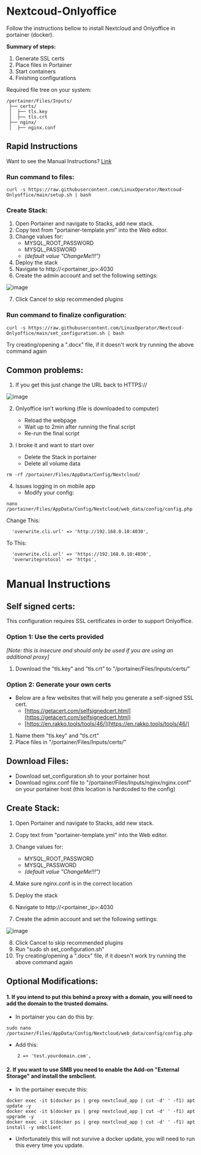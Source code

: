 # Nextcoud-Onlyoffice

Follow the instructions bellow to install Nextcloud and Onlyoffice in portainer (docker).

**Summary of steps:**
1. Generate SSL certs
2. Place files in Portainer
3. Start containers
4. Finishing configurations


Required file tree on your system:
```
/portainer/Files/Inputs/
 ├── certs/
 │  ├── tls.key
 │  ├── tls.crt
 ├── nginx/
 │  ├── nginx.conf
 ```

## Rapid Instructions

Want to see the Manual Instructions? [Link](https://github.com/LinuxOperator/Nextcoud-Onlyoffice/blob/main/README.md#manual-instructions)

### Run command to files:
```
curl -s https://raw.githubusercontent.com/LinuxOperator/Nextcoud-Onlyoffice/main/setup.sh | bash
```

### Create Stack:
1. Open Portainer and navigate to Stacks, add new stack.
2. Copy text from "portainer-template.yml" into the Web editor.
3. Change values for:
    - MYSQL_ROOT_PASSWORD
    - MYSQL_PASSWORD
    - _(default value "ChangeMe!!!")_
4. Deploy the stack
5. Navigate to http://<portainer_ip>:4030
6. Create the admin account and set the following settings:

![image](https://user-images.githubusercontent.com/68796633/161149500-b1857171-27f0-4be8-beef-dd0b1aa86101.png)


7. Click Cancel to skip recommended plugins


### Run command to finalize configuration:
```
curl -s https://raw.githubusercontent.com/LinuxOperator/Nextcoud-Onlyoffice/main/set_configuration.sh | bash
```
Try creating/opening a ".docx" file, if it doesn't work try running the above command again



## Common problems:

1. If you get this just change the URL back to HTTPS://

![image](https://user-images.githubusercontent.com/68796633/161149659-38050399-e7c1-44bc-81db-a34e2c19c587.png)

2. Onlyoffice isn't working (file is downloaded to computer)
   - Reload the webpage
   - Wait up to 2min after running the final script
   - Re-run the final script

3. I broke it and want to start over
   - Delete the Stack in portainer
   - Delete all volume data
```
rm -rf /portainer/Files/AppData/Config/Nextcloud/
```

4. Issues logging in on mobile app
   - Modify your config:
```
nano /portainer/Files/AppData/Config/Nextcloud/web_data/config/config.php
```
Change This:
```
  'overwrite.cli.url' => 'http://192.168.0.10:4030',
```
To This:
```
  'overwrite.cli.url' => 'https://192.168.0.10:4030',
  'overwriteprotocol' => 'https',
```



# Manual Instructions

## Self signed certs:

This configuration requires SSL certificates in order to support Onlyoffice.

### Option 1: Use the certs provided
_[Note: this is insecure and should only be used if you are using an additional proxy]_

1. Download the "tls.key" and "tls.crt" to "/portainer/Files/Inputs/certs/" 

### Option 2: Generate your own certs

 - Below are a few websites that will help you generate a self-signed SSL cert.
   - [https://getacert.com/selfsignedcert.html](https://getacert.com/selfsignedcert.html)
   - [https://en.rakko.tools/tools/46/](https://en.rakko.tools/tools/46/)

1. Name them "tls.key" and "tls.crt"
2. Place files in "/portainer/Files/Inputs/certs/" 


## Download Files:
- Download set_configuration.sh to your portainer host
- Download nginx.conf file to "/portainer/Files/Inputs/nginx/nginx.conf" on your portainer host (this location is hardcoded to the config)


## Create Stack:
1. Open Portainer and navigate to Stacks, add new stack.
2. Copy text from "portainer-template.yml" into the Web editor.
3. Change values for:
    - MYSQL_ROOT_PASSWORD
    - MYSQL_PASSWORD
    - _(default value "ChangeMe!!!")_

4. Make sure nginx.conf is in the correct location
5. Deploy the stack
6. Navigate to http://<portainer_ip>:4030
7. Create the admin account and set the following settings:

![image](https://user-images.githubusercontent.com/68796633/161149500-b1857171-27f0-4be8-beef-dd0b1aa86101.png)

8. Click Cancel to skip recommended plugins
9. Run "sudo sh set_configuration.sh"
10. Try creating/opening a ".docx" file, if it doesn't work try running the above command again





## Optional Modifications:

#### 1. If you intend to put this behind a proxy with a domain, you will need to add the domain to the trusted domains.
- In portainer you can do this by:
```
sudo nano /portainer/Files/AppData/Config/Nextcloud/web_data/config/config.php
```
- Add this:
```
    2 => 'test.yourdomain.com',
```

#### 2. If you want to use SMB you need to enable the Add-on "External Storage" and install the smbclient.
- In the portainer execute this:
```
docker exec -it $(docker ps | grep nextcloud_app | cut -d' ' -f1) apt update -y
docker exec -it $(docker ps | grep nextcloud_app | cut -d' ' -f1) apt upgrade -y
docker exec -it $(docker ps | grep nextcloud_app | cut -d' ' -f1) apt install -y smbclient
```
- Unfortunately this will not survive a docker update, you will need to run this every time you update.

